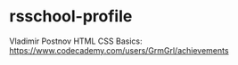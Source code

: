 # rsschool-profile

Vladimir Postnov
HTML CSS Basics: https://www.codecademy.com/users/GrmGrl/achievements
